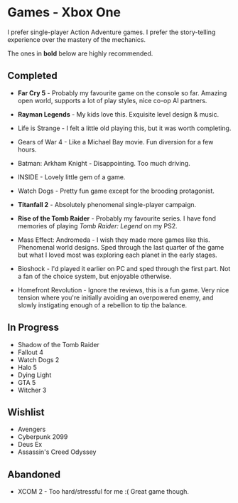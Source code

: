 # Games - Xbox One

I prefer single-player Action Adventure games. I prefer the story-telling
experience over the mastery of the mechanics.

The ones in **bold** below are highly recommended.

## Completed
  
  - **Far Cry 5** - Probably my favourite game on the console so far. Amazing
open world, supports a lot of play styles, nice co-op AI partners.
  
  - **Rayman Legends** - My kids love this. Exquisite level design & music.
  
  - Life is Strange - I felt a little old playing this, but it was worth completing.

  - Gears of War 4 - Like a Michael Bay movie. Fun diversion for a few hours.

  - Batman: Arkham Knight - Disappointing. Too much driving.

  - INSIDE - Lovely little gem of a game.

  - Watch Dogs - Pretty fun game except for the brooding protagonist.
  
  - **Titanfall 2** - Absolutely phenomenal single-player campaign.
  
  - **Rise of the Tomb Raider** - Probably my favourite series. I have fond
memories of playing *Tomb Raider: Legend* on my PS2.
  
  - Mass Effect: Andromeda - I wish they made more games like this. Phenomenal
world designs. Sped through the last quarter of the game but what I loved most
was exploring each planet in the early stages.

  - Bioshock - I'd played it earlier on PC and sped through the first part. Not
a fan of the choice system, but enjoyable otherwise.

  - Homefront Revolution - Ignore the reviews, this is a fun game. Very nice
tension where you're initially avoiding an overpowered enemy, and slowly
instigating enough of a rebellion to tip the balance.


## In Progress
  - Shadow of the Tomb Raider
  - Fallout 4
  - Watch Dogs 2
  - Halo 5
  - Dying Light
  - GTA 5
  - Witcher 3

## Wishlist
  - Avengers
  - Cyberpunk 2099
  - Deus Ex
  - Assassin's Creed Odyssey
  
## Abandoned

  - XCOM 2 - Too hard/stressful for me :( Great game though.

